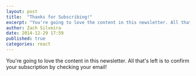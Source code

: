 ```yaml
---
layout: post
title:  "Thanks for Subscribing!"
excerpt: "You're going to love the content in this newsletter. All that's left is to confirm your subscription by checking your email!"
author: Zach Silveira
date: 2014-12-29 17:59
published: true
categories: react
---
```

You're going to love the content in this newsletter. All that's left is to confirm your subscription by checking your email!
